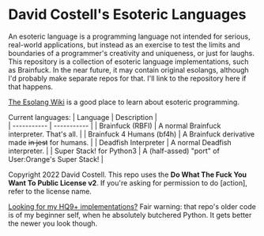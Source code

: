 # David Costell's Esoteric Languages

An esoteric language is a programming language not intended for serious, real-world applications, but instead 
as an exercise to test the limits and boundaries of a programmer's creativity and uniqueness, or just for 
laughs. This repository is a collection of esoteric language implementations, such as Brainfuck. In the near
future, it may contain original esolangs, although I'd probably make separate repos for that. I'll link to
the repository here if that happens.

[The Esolang Wiki](https://www.esolangs.org/) is a good place to learn about esoteric programming.

Current languages:
| Language    | Description      |   
| ----------- | -----------      |
| Brainfuck (RBFI)               | A normal Brainfuck interpreter. That's all.          |
| Brainfuck 4 Humans (bf4h)      | A Brainfuck derivative made ~~in jest~~ for humans.  |
| Deadfish Interpreter           | A normal Deadfish interpreter.                       |
| Super Stack! for Python3       | A (half-assed) "port" of User:Orange's Super Stack!  |

Copyright 2022 David Costell. This repo uses the **Do What The Fuck You Want To Public License v2**.
If you're asking for permission to do \[action], refer to the license name. 

[Looking for my HQ9+ implementations?](https://github.com/DontEatThemCookies/HQ9)
Fair warning: that repo's older code is of my beginner self, when he absolutely butchered Python.
It gets better the newer you look though.
